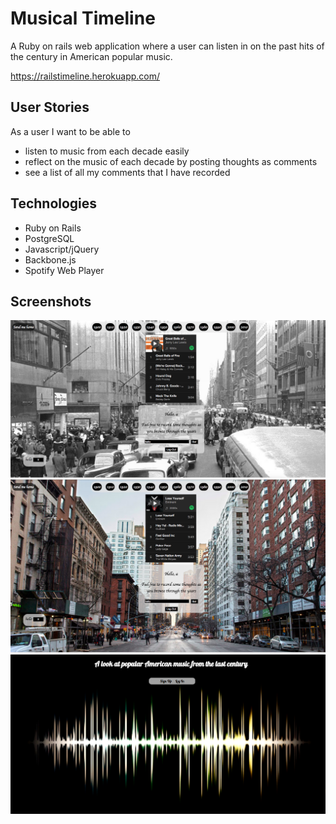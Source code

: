 # Musical Timeline
 A Ruby on rails web application where a user can listen in on the past hits of the century in American popular music.

https://railstimeline.herokuapp.com/

## User Stories

 As a user I want to be able to
  - listen to music from each decade easily
  - reflect on the music of each decade by posting thoughts as comments
  - see a list of all my comments that I have recorded


## Technologies
  - Ruby on Rails
  - PostgreSQL
  - Javascript/jQuery
  - Backbone.js
  - Spotify Web Player

## Screenshots
<img src="screenshots/1950.png" alt="screenshot" width="750px">
<img src="screenshots/2000.png" alt="screenshot" width="750px">
<img src="screenshots/main.png" alt="screenshot" width="750px">
